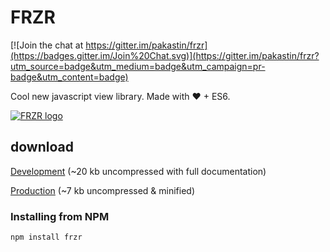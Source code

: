 # FRZR
[![Join the chat at https://gitter.im/pakastin/frzr](https://badges.gitter.im/Join%20Chat.svg)](https://gitter.im/pakastin/frzr?utm_source=badge&utm_medium=badge&utm_campaign=pr-badge&utm_content=badge)

Cool new javascript view library.
Made with ♥ + ES6.

[![FRZR logo](https://frzr.js.org/img/logo.svg)](https://frzr.js.org)

## download
[Development](http://frzrjs.github.io/frzr/dist/frzr.js) (~20 kb uncompressed with full documentation)

[Production](http://frzrjs.github.io/frzr/dist/frzr.min.js) (~7 kb uncompressed & minified)

### Installing from NPM

```
npm install frzr
```
